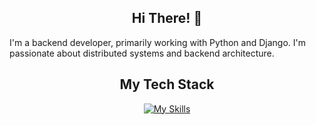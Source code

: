 <h2 align="center">Hi There! 👋</h2>

I'm a backend developer, primarily working with Python and Django. I'm passionate about distributed systems and backend architecture.

<h2 align=center> My Tech Stack </h2>

<div align="center">
  <a href="https://skillicons.dev">
    <img src="https://skillicons.dev/icons?i=html,css,bootstrap,js,jquery,py,django,fastapi,git,postgres,docker" alt="My Skills" />
  </a>
</div>
